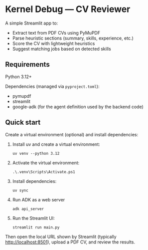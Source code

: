 # Kernel Debug — CV Reviewer

A simple Streamlit app to:

- Extract text from PDF CVs using PyMuPDF
- Parse heuristic sections (summary, skills, experience, etc.)
- Score the CV with lightweight heuristics
- Suggest matching jobs based on detected skills

## Requirements

Python 3.12+

Dependencies (managed via `pyproject.toml`):

- pymupdf
- streamlit
- google-adk (for the agent definition used by the backend code)

## Quick start

Create a virtual environment (optional) and install dependencies:

1. Install uv and create a virtual environment:

    ```pwsh
    uv venv --python 3.12
    ```

2. Activate the virtual environment:

    ```pwsh
    .\.venv\Scripts\Activate.ps1
    ```

3. Install dependencies:

    ```pwsh
    uv sync
    ```

4. Run ADK as a web server

    ```pwsh
    adk api_server
    ```

5. Run the Streamlit UI:

    ```pwsh
    streamlit run main.py
    ```

Then open the local URL shown by Streamlit (typically <http://localhost:8501>), upload a PDF CV, and review the results.
